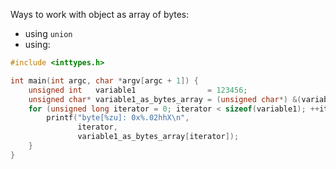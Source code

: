 Ways to work with object as array of bytes:
- using `union`
- using:
```C
#include <inttypes.h>

int main(int argc, char *argv[argc + 1]) {
    unsigned int   variable1                = 123456;
    unsigned char* variable1_as_bytes_array = (unsigned char*) &(variable1);
    for (unsigned long iterator = 0; iterator < sizeof(variable1); ++iterator) {
        printf("byte[%zu]: 0x%.02hhX\n", 
               iterator,
               variable1_as_bytes_array[iterator]);
    }
}
```
